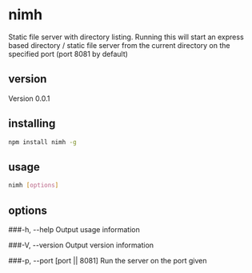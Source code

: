 # nimh

Static file server with directory listing. Running this will start an express based directory / static file server from the current directory on the specified port (port 8081 by default)

## version

Version 0.0.1

## installing

``` bash
npm install nimh -g
````

## usage

``` bash
nimh [options]
```

## options

###-h, --help
Output usage information

###-V, --version
Output version information

###-p, --port [port || 8081]
Run the server on the port given